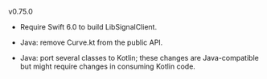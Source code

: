 v0.75.0

- Require Swift 6.0 to build LibSignalClient.

- Java: remove Curve.kt from the public API.

- Java: port several classes to Kotlin; these changes are Java-compatible but might require changes in consuming Kotlin code.
